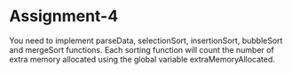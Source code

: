 # Assignment-4
You need to implement parseData, selectionSort, insertionSort, bubbleSort and mergeSort functions. Each sorting function will count the number of extra memory allocated using the global variable extraMemoryAllocated.

